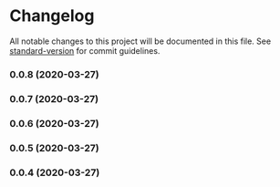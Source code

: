 # Changelog

All notable changes to this project will be documented in this file. See [standard-version](https://github.com/conventional-changelog/standard-version) for commit guidelines.

### 0.0.8 (2020-03-27)

### 0.0.7 (2020-03-27)

### 0.0.6 (2020-03-27)

### 0.0.5 (2020-03-27)

### 0.0.4 (2020-03-27)
